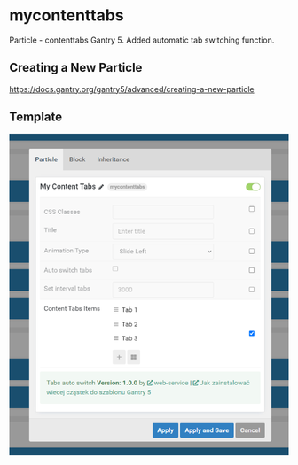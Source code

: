 # mycontenttabs
Particle - contenttabs Gantry 5. Added automatic tab switching function.
## Creating a New Particle
https://docs.gantry.org/gantry5/advanced/creating-a-new-particle
## Template
![template app](./mycontenttabs.png)
